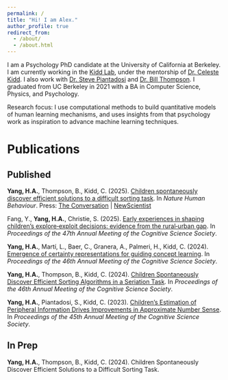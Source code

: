 ```yaml
---
permalink: /
title: "Hi! I am Alex."
author_profile: true
redirect_from: 
  - /about/
  - /about.html
---
```


I am a Psychology PhD candidate at the University of California at Berkeley. I am currently working in the [Kidd Lab](https://www.kiddlab.com/), under the mentorship of [Dr. Celeste Kidd](https://psychology.berkeley.edu/people/celeste-kidd). I also work with [Dr. Steve Piantadosi](http://colala.berkeley.edu/people/piantadosi/) and [Dr. Bill Thompson](https://billdthompson.github.io/). I graduated from UC Berkeley in 2021 with a BA in Computer Science, Physics, and Psychology.

Research focus: I use computational methods to build quantitative models of human learning mechanisms, and uses insights from that psychology work as inspiration to advance machine learning techniques.

# Publications
## Published
**Yang, H.A.**, Thompson, B., Kidd, C. (2025). [Children spontaneously discover efficient solutions to a difficult sorting task](https://www.nature.com/articles/s41562-025-02302-6). In *Nature Human Behaviour*. Press: [The Conversation](https://theconversation.com/children-can-be-systematic-problem-solvers-at-younger-ages-than-psychologists-had-thought-new-research-266438) | [NewScientist](https://www.newscientist.com/article/2498204-kids-as-young-as-4-innately-use-sorting-algorithms-to-solve-problems/)

Fang, Y., **Yang, H.A.**, Christie, S. (2025). [Early experiences in shaping children’s explore‑exploit decisions: evidence from the rural‑urban gap](https://escholarship.org/uc/item/3mh3v6b5). In *Proceedings of the 47th Annual Meeting of the Cognitive Science Society*.

**Yang, H.A.**, Martí, L., Baer, C., Granera, A., Palmeri, H., Kidd, C. (2024). [Emergence of certainty representations for guiding concept learning](https://escholarship.org/uc/item/0wq6g5px). In *Proceedings of the 46th Annual Meeting of the Cognitive Science Society*.

**Yang, H.A.**, Thompson, B., Kidd, C. (2024). [Children Spontaneously Discover Efficient Sorting Algorithms in a Seriation Task](https://escholarship.org/uc/item/7tj838s0). In *Proceedings of the 46th Annual Meeting of the Cognitive Science Society*.

**Yang, H.A.**, Piantadosi, S., Kidd, C. (2023). [Children’s Estimation of Peripheral Information Drives Improvements in Approximate Number Sense](https://escholarship.org/uc/item/783678kv). In *Proceedings of the 45th Annual Meeting of the Cognitive Science Society*.

## In Prep

**Yang, H.A.**, Thompson, B., Kidd, C. (2024). Children Spontaneously Discover Efficient Solutions to a Difficult Sorting Task.